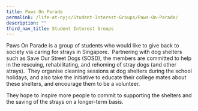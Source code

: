 ```yaml
---
title: Paws On Parade
permalink: /life-at-nyjc/Student-Interest-Groups/Paws-On-Parade/
description: ""
third_nav_title: Student Interest Groups
---
```


Paws On Parade is a group of students who would like to give back to society via caring for strays in Singapore.  Partnering with dog shelters such as Save Our Street Dogs (SOSD), the members are committed to help in the rescuing, rehabilitating, and rehoming of stray dogs (and other strays).  They organise cleaning sessions at dog shelters during the school holidays, and also take the initiative to educate their college mates about these shelters, and encourage them to be a volunteer. 

They hope to inspire more people to commit to supporting the shelters and the saving of the strays on a longer-term basis.
